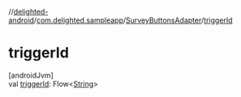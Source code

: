 //[delighted-android](../../../index.md)/[com.delighted.sampleapp](../index.md)/[SurveyButtonsAdapter](index.md)/[triggerId](trigger-id.md)

# triggerId

[androidJvm]\
val [triggerId](trigger-id.md): Flow&lt;[String](https://kotlinlang.org/api/latest/jvm/stdlib/kotlin/-string/index.html)&gt;
